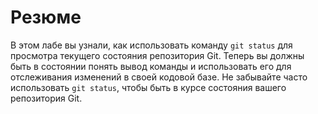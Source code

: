 # Резюме

В этом лабе вы узнали, как использовать команду `git status` для просмотра текущего состояния репозитория Git. Теперь вы должны быть в состоянии понять вывод команды и использовать его для отслеживания изменений в своей кодовой базе. Не забывайте часто использовать `git status`, чтобы быть в курсе состояния вашего репозитория Git.
